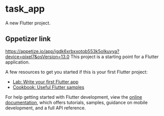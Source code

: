 # task_app

A new Flutter project.

## Gppetizer link

<https://appetize.io/app/igdk6xrbxxotob553k5olkuyya?device=pixel7&osVersion=13.0>
This project is a starting point for a Flutter application.

A few resources to get you started if this is your first Flutter project:

- [Lab: Write your first Flutter app](https://docs.flutter.dev/get-started/codelab)
- [Cookbook: Useful Flutter samples](https://docs.flutter.dev/cookbook)

For help getting started with Flutter development, view the
[online documentation](https://docs.flutter.dev/), which offers tutorials,
samples, guidance on mobile development, and a full API reference.

